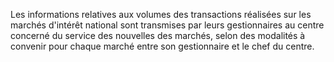 
  
Les informations relatives aux volumes des transactions réalisées sur les marchés d'intérêt national sont transmises par leurs gestionnaires au centre concerné du service des nouvelles des marchés, selon des modalités à convenir pour chaque marché entre son gestionnaire et le chef du centre.

